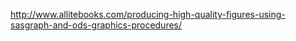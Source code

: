 http://www.allitebooks.com/producing-high-quality-figures-using-sasgraph-and-ods-graphics-procedures/